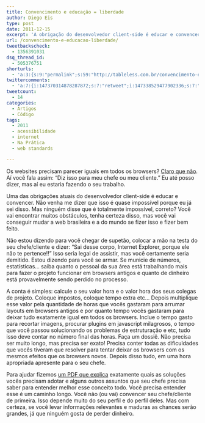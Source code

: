 ```yaml
---
title: Convencimento e educação = liberdade
author: Diego Eis
type: post
date: 2011-12-15
excerpt: 'A obrigação do desenvolvedor client-side é educar e convencer. Porque ninguém gosta de perder tempo e dinheiro. '
url: /convencimento-e-educacao-liberdade/
tweetbackscheck:
  - 1356391031
dsq_thread_id:
  - 505376751
shorturls:
  - 'a:3:{s:9:"permalink";s:59:"http://tableless.com.br/convencimento-e-educacao-liberdade/";s:7:"tinyurl";s:26:"http://tinyurl.com/7g7gy5s";s:4:"isgd";s:19:"http://is.gd/TxAgfl";}'
twittercomments:
  - 'a:7:{i:147370314878287872;s:7:"retweet";i:147338529477902336;s:7:"retweet";i:150387395320217600;s:7:"retweet";i:150322227332661250;s:7:"retweet";i:150313661142016000;s:7:"retweet";i:150312802945478657;s:7:"retweet";i:169583696385544193;s:7:"retweet";}'
tweetcount:
  - 14
categories:
  - Artigos
  - Código
tags:
  - 2011
  - acessibilidade
  - internet
  - Na Prática
  - web standards

---
```

Os websites precisam parecer iguais em todos os browsers? [Claro que não][1]. Aí você fala assim: &#8220;Diz isso para meu chefe ou meu cliente.&#8221; Eu até posso dizer, mas aí eu estaria fazendo o seu trabalho.

Uma das obrigações atuais do desenvolvedor client-side é educar e convencer. Não venha me dizer que isso é quase impossível porque eu já sei disso. Mas ninguém disse que é totalmente impossível, correto? Você vai encontrar muitos obstáculos, tenha certeza disso, mas você vai conseguir mudar a web brasileira e a do mundo se fizer isso e fizer bem feito.

Não estou dizendo para você chegar de supetão, colocar a mão na testa do seu chefe/cliente e dizer: &#8220;Sai desse corpo, Internet Explorer, porque ele não te pertence!!&#8221; Isso seria legal de assistir, mas você certamente seria demitido. Estou dizendo para você se armar. Se municie de números, estatísticas&#8230; saiba quanto o pessoal da sua área está trabalhando mais para fazer o projeto funcionar em browsers antigos e quanto de dinheiro está provavelmente sendo perdido no processo.

A conta é simples: calcule o seu valor hora e o valor hora dos seus colegas de projeto. Coloque impostos, coloque tempo extra etc&#8230; Depois multiplique esse valor pela quantidade de horas que vocês gastaram para arrumar layouts em browsers antigos e por quanto tempo vocês gastaram para deixar tudo exatamente igual em todos os browsers. Inclue o tempo gasto para recortar imagens, procurar plugins em javascript milagrosos, o tempo que você passou solucionando os problemas de estruturação e etc, tudo isso deve contar no número final das horas. Faça um dossiê. Não precisa ser muito longo, mas precisa ser exato! Precisa conter todas as dificuldades que vocês tiveram que resolver para tentar deixar os browsers com os mesmos efeitos que os browsers novos. Depois disso tudo, em uma hora apropriada apresente para o seu chefe.

Para ajudar fizemos [um PDF que explica][2] exatamente quais as soluções vocês precisam adotar e alguns outros assuntos que seu chefe precisa saber para entender melhor esse conceito todo. Você precisa entender esse é um caminho longo. Você não (ou vai) convencer seu chefe/cliente de primeira. Isso depende muito do seu perfil e do perfil deles. Mas com certeza, se você levar informações relevantes e maduras as chances serão grandes, já que ninguém gosta de perder dinheiro.

 [1]: http://dowebsitesneedtolookexactlythesameineverybrowser.com/
 [2]: http://tableless.com.br/browsers-antigos-guerra-contra-o-terror/ "PDF – Browsers antigos: guerra contra o terror"